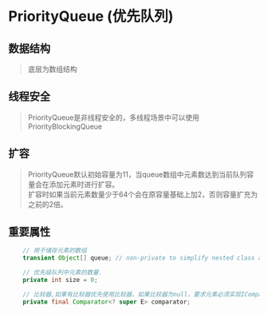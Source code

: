 # PriorityQueue (优先队列)

## 数据结构
> 底层为数组结构

## 线程安全
> PriorityQueue是非线程安全的，多线程场景中可以使用PriorityBlockingQueue

## 扩容
> PriorityQueue默认初始容量为11，当queue数组中元素数达到当前队列容量会在添加元素时进行扩容。   
> 扩容时如果当前元素数量少于64个会在原容量基础上加2，否则容量扩充为之前的2倍。

## 重要属性
```Java 
	// 用于储存元素的数组
	transient Object[] queue; // non-private to simplify nested class access

	// 优先级队列中元素的数量.
	private int size = 0;

	// 比较器,如果有比较器优先使用比较器，如果比较器为null，要求元素必须实现IComparator接口，否则会在进行排序操作时报错。
	private final Comparator<? super E> comparator;
```
